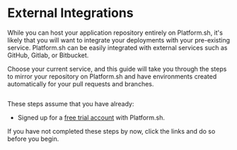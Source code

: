 # External Integrations

While you can host your application repository entirely on Platform.sh, it's likely that you will want to integrate your deployments with your pre-existing service. Platform.sh can be easily integrated with external services such as GitHub, Gitlab, or Bitbucket.

Choose your current service, and this guide will take you through the steps to mirror your repository on Platform.sh and have environments created automatically for your pull requests and branches.

<div class="column">
  <div id="github"></div>
</div>
<div class="column">
  <div id="gitlab"></div>
</div>
<div class="column">
  <div id="bitbucket"></div>
</div>

<script>
    var descPathGH = getPathObj("/administration/integrations/github.html", "GitHub");
    var descButtonGH = {type: "basicFull", path: descPathGH, div: "github"};
    makeButton(descButtonGH);

    var descPathGL = getPathObj("/administration/integrations/gitlab.html", "GitLab");
    var descButtonGL = {type: "basicFull", path: descPathGL, div: "gitlab"};
    makeButton(descButtonGL);

    var descPathBB = getPathObj("/administration/integrations/bitbucket.html", "Bitbucket");
    var descButtonBB = {type: "basicFull", path: descPathBB, div: "bitbucket"};
    makeButton(descButtonBB);
</script>

These steps assume that you have already:

* Signed up for a [free trial account](https://accounts.platform.sh/platform/trial/general/setup) with Platform.sh.

If you have not completed these steps by now, click the links and do so before you begin.
